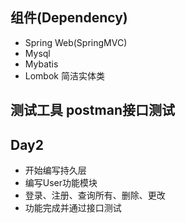 ## 组件(Dependency)
- Spring Web(SpringMVC)
- Mysql
- Mybatis
- Lombok  简洁实体类

## 测试工具 postman接口测试

## Day2
- 开始编写持久层 
- 编写User功能模块
- 登录、注册、查询所有、删除、更改 
- 功能完成并通过接口测试

